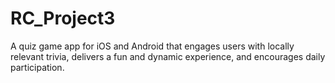 # RC_Project3
A quiz game app for iOS and Android that engages users with locally relevant trivia, delivers a fun and dynamic experience, and encourages daily participation.
